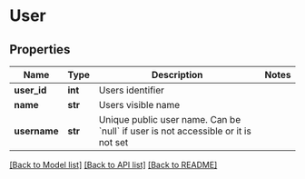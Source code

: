# User

## Properties
Name | Type | Description | Notes
------------ | ------------- | ------------- | -------------
**user_id** | **int** | Users identifier | 
**name** | **str** | Users visible name | 
**username** | **str** | Unique public user name. Can be &#x60;null&#x60; if user is not accessible or it is not set | 

[[Back to Model list]](../README.md#documentation-for-models) [[Back to API list]](../README.md#documentation-for-api-endpoints) [[Back to README]](../README.md)

